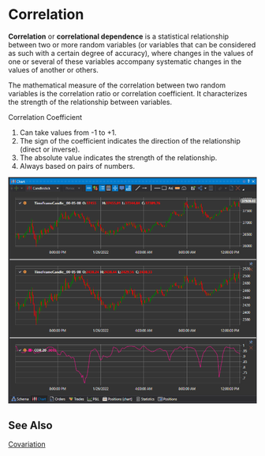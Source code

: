 # Correlation

**Correlation** or **correlational dependence** is a statistical relationship between two or more random variables (or variables that can be considered as such with a certain degree of accuracy), where changes in the values of one or several of these variables accompany systematic changes in the values of another or others.

The mathematical measure of the correlation between two random variables is the correlation ratio or correlation coefficient. It characterizes the strength of the relationship between variables.

Correlation Coefficient
1. Can take values from -1 to +1.
2. The sign of the coefficient indicates the direction of the relationship (direct or inverse).
3. The absolute value indicates the strength of the relationship.
4. Always based on pairs of numbers.

![IndicatorCorrelation](../images/IndicatorCorrelation.png)

## See Also

[Covariation](IndicatorCovariation.md)